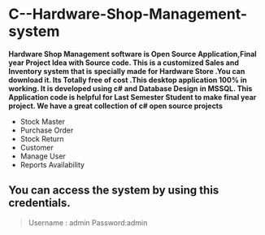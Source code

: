 # C--Hardware-Shop-Management-system

**Hardware Shop Management software is Open Source Application,Final year Project Idea with Source code. This is a customized Sales and Inventory system that is**
**specially made for  Hardware Store  .You can download it. Its Totally free of cost .This desktop application 100% in  working. It is developed using c# and Database Design**
**in MSSQL. This Application code is helpful for Last Semester Student to make final year project. We have a great collection of c# open source projects**

- Stock Master
- Purchase Order
- Stock Return
- Customer
- Manage User
- Reports Availability
  
## You can access the system by using this credentials.
> Username : admin
> Password:admin


